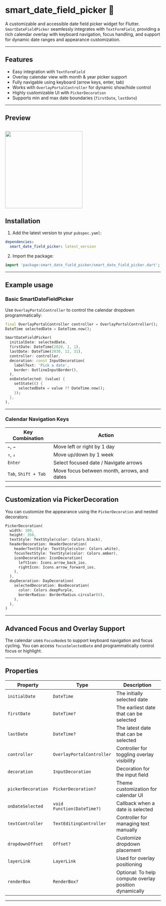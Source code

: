 # smart_date_field_picker 📅

A customizable and accessible date field picker widget for Flutter. `SmartDateFieldPicker` seamlessly 
integrates with `TextFormField`, providing a rich calendar overlay with keyboard navigation, 
focus handling, and support for dynamic date ranges and appearance customization.

---

## Features

- Easy integration with `TextFormField`
- Overlay calendar view with month & year picker support
- Fully navigable using keyboard (arrow keys, enter, tab)
- Works with `OverlayPortalController` for dynamic show/hide control
- Highly customizable UI with `PickerDecoration`
- Supports min and max date boundaries (`firstDate`, `lastDate`)

---

## Preview
[<img src="https://raw.githubusercontent.com/sumit-home2904/smart_date_field_picker/assets/demo_video.gif" width="250" alt=""/>](screenshot_1.png)
---

## Installation

1. Add the latest version to your `pubspec.yaml`:

```yaml
dependencies:
  smart_date_field_picker: latest_version
```

2. Import the package:

```dart
import 'package:smart_date_field_picker/smart_date_field_picker.dart';
```

---

## Example usage

### Basic SmartDateFieldPicker

Use `OverlayPortalController` to control the calendar dropdown programmatically:

```dart
final OverlayPortalController controller = OverlayPortalController();
DateTime selectedDate = DateTime.now();
```

```dart
SmartDateFieldPicker(
  initialDate: selectedDate,
  firstDate: DateTime(2020, 1, 1),
  lastDate: DateTime(2030, 12, 31),
  controller: controller,
  decoration: const InputDecoration(
    labelText: 'Pick a date',
    border: OutlineInputBorder(),
  ),
  onDateSelected: (value) {
    setState(() {
      selectedDate = value ?? DateTime.now();
    });
  },
),
```

---

### Calendar Navigation Keys

| Key Combination        | Action                                        |
|------------------------|-----------------------------------------------|
| `←`, `→`               | Move left or right by 1 day                   |
| `↑`, `↓`               | Move up/down by 1 week                        |
| `Enter`                | Select focused date / Navigate arrows         |
| `Tab`, `Shift + Tab`   | Move focus between month, arrows, and dates   |

---

## Customization via PickerDecoration

You can customize the appearance using the `PickerDecoration` and nested decorators:

```dart
PickerDecoration(
  width: 300,
  height: 350,
  textStyle: TextStyle(color: Colors.black),
  headerDecoration: HeaderDecoration(
    headerTextStyle: TextStyle(color: Colors.white),
    focusTextStyle: TextStyle(color: Colors.amber),
    iconDecoration: IconDecoration(
      leftIcon: Icons.arrow_back_ios,
      rightIcon: Icons.arrow_forward_ios,
    ),
  ),
  dayDecoration: DayDecoration(
    selectedDecoration: BoxDecoration(
      color: Colors.deepPurple,
      borderRadius: BorderRadius.circular(6),
    ),
  ),
)
```

---

## Advanced Focus and Overlay Support

The calendar uses `FocusNode`s to support keyboard navigation and focus cycling. You can access `focusSelectedDate` and programmatically control focus or highlight.

---

## Properties

| Property              | Type                          | Description                                                  |
|-----------------------|-------------------------------|--------------------------------------------------------------|
| `initialDate`         | `DateTime`                    | The initially selected date                                  |
| `firstDate`           | `DateTime?`                   | The earliest date that can be selected                       |
| `lastDate`            | `DateTime?`                   | The latest date that can be selected                         |
| `controller`          | `OverlayPortalController`     | Controller for toggling overlay visibility                   |
| `decoration`          | `InputDecoration`             | Decoration for the input field                               |
| `pickerDecoration`    | `PickerDecoration?`           | Theme customization for calendar UI                          |
| `onDateSelected`      | `void Function(DateTime?)`    | Callback when a date is selected                             |
| `textController`      | `TextEditingController`       | Controller for managing text manually                        |
| `dropdownOffset`      | `Offset?`                     | Customize dropdown placement                                 |
| `layerLink`           | `LayerLink`                   | Used for overlay positioning                                 |
| `renderBox`           | `RenderBox?`                  | Optional: To help compute overlay position dynamically       |

---
